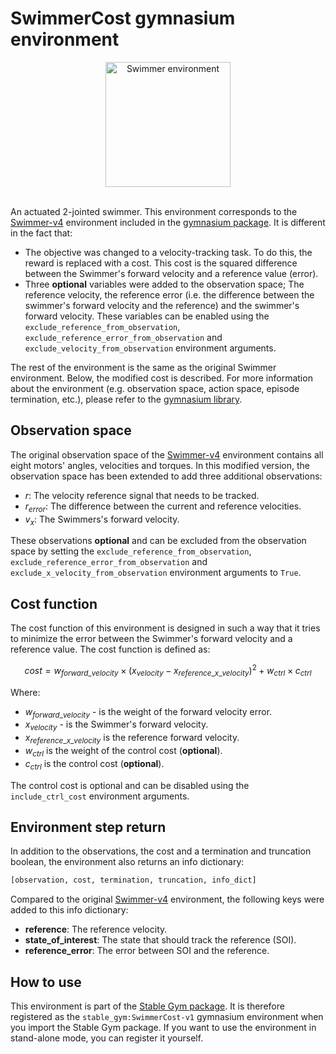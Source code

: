 # SwimmerCost gymnasium environment

<div align="center">
    <img src="https://github.com/rickstaa/stable-gym/assets/17570430/dccd73b4-c97e-46ce-ba0d-4a1328c0aefe" alt="Swimmer environment" width="200px">
</div>
</br>

An actuated 2-jointed swimmer. This environment corresponds to the [Swimmer-v4](https://gymnasium.farama.org/environments/mujoco/swimmer) environment included in the [gymnasium package](https://gymnasium.farama.org/). It is different in the fact that:

*   The objective was changed to a velocity-tracking task. To do this, the reward is replaced with a cost. This cost is the squared difference between the Swimmer's forward velocity and a reference value (error).
*   Three **optional** variables were added to the observation space; The reference velocity, the reference error (i.e. the difference between the swimmer's forward velocity and the reference) and the swimmer's forward velocity. These variables can be enabled using the `exclude_reference_from_observation`, `exclude_reference_error_from_observation` and `exclude_velocity_from_observation` environment arguments.

The rest of the environment is the same as the original Swimmer environment. Below, the modified cost is described. For more information about the environment (e.g. observation space, action space, episode termination, etc.), please refer to the [gymnasium library](https://gymnasium.farama.org/environments/mujoco/swimmer/).

## Observation space

The original observation space of the [Swimmer-v4](https://gymnasium.farama.org/environments/mujoco/swimmer) environment contains all eight motors' angles, velocities and torques. In this modified version, the observation space has been extended to add three additional observations:

*   $r$: The velocity reference signal that needs to be tracked.
*   $r_{error}$: The difference between the current and reference velocities.
*   $v_{x}$: The Swimmers's forward velocity.

These observations **optional** and can be excluded from the observation space by setting the `exclude_reference_from_observation`, `exclude_reference_error_from_observation` and `exclude_x_velocity_from_observation` environment arguments to `True`.

## Cost function

The cost function of this environment is designed in such a way that it tries to minimize the error between the Swimmer's forward velocity and a reference value. The cost function is defined as:

$$
cost = w_{forward\_velocity} \times (x_{velocity} - x_{reference\_x\_velocity})^2 + w_{ctrl} \times c_{ctrl}
$$

Where:

*   $w_{forward\_velocity}$ - is the weight of the forward velocity error.
*   $x_{velocity}$ - is the Swimmer's forward velocity.
*   $x_{reference\_x\_velocity}$ is the reference forward velocity.
*   $w_{ctrl}$ is the weight of the control cost (**optional**).
*   $c_{ctrl}$ is the control cost (**optional**).

The control cost is optional and can be disabled using the `include_ctrl_cost` environment arguments.

## Environment step return

In addition to the observations, the cost and a termination and truncation boolean, the environment also returns an info dictionary:

```python
[observation, cost, termination, truncation, info_dict]
```

Compared to the original [Swimmer-v4](https://gymnasium.farama.org/environments/mujoco/swimmer) environment, the following keys were added to this info dictionary:

*   **reference**: The reference velocity.
*   **state\_of\_interest**: The state that should track the reference (SOI).
*   **reference\_error**: The error between SOI and the reference.

## How to use

This environment is part of the [Stable Gym package](https://github.com/rickstaa/stable-gym). It is therefore registered as the `stable_gym:SwimmerCost-v1` gymnasium environment when you import the Stable Gym package. If you want to use the environment in stand-alone mode, you can register it yourself.
